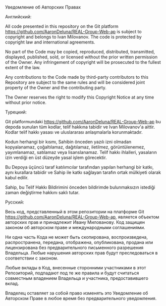 
Уведомление об Авторских Правах

Английский:

All code presented in this repository on the Git platform https://github.com/AaronDeluna/REAL-Group-Web-ap is subject to copyright and belongs to Ivan Milovanov. The code is protected by copyright law and international agreements.

No part of the Code may be copied, reproduced, distributed, transmitted, displayed, published, sold, or licensed without the prior written permission of the Owner. Any infringement of copyright will be prosecuted to the fullest extent of the law.

Any contributions to the Code made by third-party contributors to this Repository are subject to the same rules and will be considered joint property of the Owner and the contributing party.

The Owner reserves the right to modify this Copyright Notice at any time without prior notice.

Турецкий:

Git platformundaki https://github.com/AaronDeluna/REAL-Group-Web-ap bu depoda sunulan tüm kodlar, telif hakkına tabidir ve Ivan Milovanov'a aittir. Kodlar telif hakkı yasası ve uluslararası anlaşmalarla korunmaktadır.

Kodun herhangi bir kısmı, Sahibin önceden yazılı izni olmadan kopyalanamaz, çoğaltılamaz, dağıtılamaz, iletilmez, görüntülenemez, yayımlanamaz, satılamaz veya lisanslanamaz. Telif hakkı ihlalleri, yasaların izin verdiği en üst düzeyde yasal işlem görecektir.

Bu Depoya üçüncü taraf katılımcılar tarafından yapılan herhangi bir katkı, aynı kurallara tabidir ve Sahip ile katkı sağlayan tarafın ortak mülkiyeti olarak kabul edilir.

Sahip, bu Telif Hakkı Bildirimini önceden bildirimde bulunmaksızın istediği zaman değiştirme hakkını saklı tutar.

Русский:

Весь код, представленный в этом репозитории на платформе Git https://github.com/AaronDeluna/REAL-Group-Web-ap, является объектом авторских прав и принадлежит Ивану Милованову. Код защищен законом об авторском праве и международными соглашениями.

Ни одна часть Кода не может быть скопирована, воспроизведена, распространена, передана, отображена, опубликована, продана или лицензирована без предварительного письменного разрешения Владельца. Любые нарушения авторских прав будут преследоваться в соответствии с законом.

Любые вклады в Код, внесенные сторонними участниками в этот Репозиторий, подпадают под те же правила и будут считаться совместным владением Владельца и участника, предоставившего вклад.

Владелец оставляет за собой право изменять это Уведомление об Авторском Праве в любое время без предварительного уведомления.
